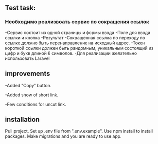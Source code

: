 ## Test task:
<h3>Необходимо реализвоать сервис по сокращения ссылок</h3>
-Сервис состоит из одной страницы и формы ввода
	-Поле для ввода ссылки и кнопка
-Результат
	-Сокращенная ссылка по переходу по ссылке должно быть перенаправление на исходный адрес.
	-Токен короткой ссылки должен быть рандомным, уникальным состоящий из цифр и букв длиной 6 символов.
-Для реализации желательно использовать Laravel

## improvements
<p> -Added "Copy" button.</p>
<p> -Added show of short link.</p>
<p> -Few conditions for uncut link.</p>

## installation

<p>Pull project. Set up .env file from ".env.example". Use npm install to install packages. Make migrations and you are ready to use app.</p>
